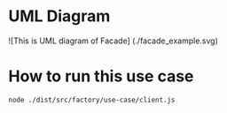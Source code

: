 # UML Diagram
![This is UML diagram of Facade] (./facade_example.svg)

# How to run this use case
`node ./dist/src/factory/use-case/client.js`
